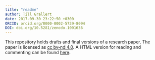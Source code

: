 ```yaml
---
title: "readme"
author: Till Grallert
date: 2017-09-30 23:22:50 +0300
ORCID: orcid.org/0000-0002-5739-8094
DOI: doi.org/10.5281/zenodo.1001636
---
```


This repository holds drafts and final versions of a research paper. The paper is licensed as [cc by-nd 4.0](http://creativecommons.org/licenses/by-nd/4.0/). A HTML version for reading and commenting can be found [here](https://tillgrallert.github.io/p3601db9e).
